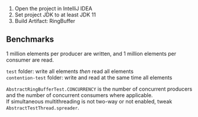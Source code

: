 1. Open the project in IntelliJ IDEA
2. Set project JDK to at least JDK 11
3. Build Artifact: RingBuffer

## Benchmarks

1 million elements per producer are written, and 1 million elements per consumer are read.

`test` folder: write all elements _then_ read all elements  
`contention-test` folder: write and read at the same time all elements

`AbstractRingBufferTest.CONCURRENCY` is the number of concurrent producers and the number of concurrent consumers where applicable.  
If simultaneous multithreading is not two-way or not enabled, tweak `AbstractTestThread.spreader`.
